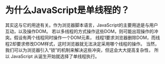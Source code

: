 为什么JavaScript是单线程的？ 
=====
其实这与它的用途有关。作为浏览器脚本语言，JavaScript的主要用途是与用户互动，以及操作DOM。
若以多线程的方式操作这些DOM，则可能出现操作的冲突。假设有两个线程同时操作一个DOM元素，
线程1要求浏览器删除DOM，而线程2却要求修改DOM样式，这时浏览器就无法决定采用哪个线程的操作。
当然，我们可以为浏览器引入“锁”的机制来解决这些冲突，但这会大大提高复杂性，
所以 JavaScript 从诞生开始就选择了单线程执行。
